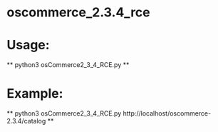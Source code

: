 # oscommerce_2.3.4_rce
# Usage: 

** python3 osCommerce2_3_4_RCE.py <url> **
# Example: 

** python3 osCommerce2_3_4_RCE.py http://localhost/oscommerce-2.3.4/catalog **
